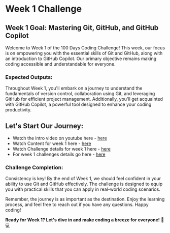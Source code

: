 # Week 1 Challenge

## Week 1 Goal: Mastering Git, GitHub, and GitHub Copilot

Welcome to Week 1 of the 100 Days Coding Challenge! This week, our focus is on empowering you with the essential skills of Git and GitHub, along with an introduction to GitHub Copilot. Our primary objective remains making coding accessible and understandable for everyone.

### Expected Outputs:

Throughout Week 1, you'll embark on a journey to understand the fundamentals of version control, collaboration using Git, and leveraging GitHub for efficient project management. Additionally, you'll get acquainted with GitHub Copilot, a powerful tool designed to enhance your coding productivity.

## Let's Start Our Journey:

- Watch the intro video on youtube here - [here](https://youtu.be/6Cvz9qz6WNU?si=-ZWtOrZ_OiVXQt-d)
- Watch Content for week 1 here - [here](https://www.youtube.com/watch?v=QyznE_qFpBI&t=550s)
- Watch Challenge details for week 1 here - [here](https://www.youtube.com/watch?v=QUccY-DQoYc&t=4s)
- For week 1 challenges details go here - [here](https://github.com/adithyasai/100daysofcodingchallenge/tree/main/Week1)

### Challenge Completion:

Consistency is key! By the end of Week 1, we should feel confident in your ability to use Git and GitHub effectively. The challenge is designed to equip you with practical skills that you can apply in real-world coding scenarios.

Remember, the journey is as important as the destination. Enjoy the learning process, and feel free to reach out if you have any questions. Happy coding!

**Ready for Week 1? Let's dive in and make coding a breeze for everyone!** 🚀💻

